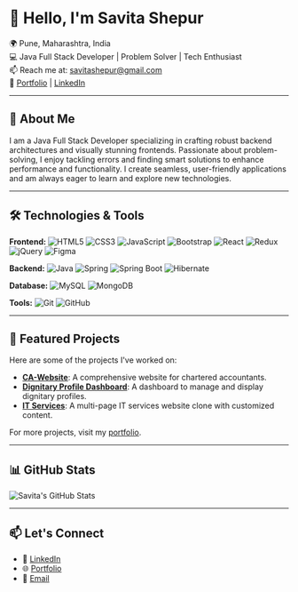 # 👋 Hello, I'm Savita Shepur

🌍 Pune, Maharashtra, India  
💻 Java Full Stack Developer | Problem Solver | Tech Enthusiast  
📫 Reach me at: [savitashepur@gmail.com](mailto:savitashepur@gmail.com)  
🔗 [Portfolio](https://savita-shepur.netlify.app/) | [LinkedIn](https://www.linkedin.com/in/savita-shepur-5938a9260)

---

## 🚀 About Me

I am a Java Full Stack Developer specializing in crafting robust backend architectures and visually stunning frontends. Passionate about problem-solving, I enjoy tackling errors and finding smart solutions to enhance performance and functionality. I create seamless, user-friendly applications and am always eager to learn and explore new technologies.

---

## 🛠️ Technologies & Tools

**Frontend:**
![HTML5](https://img.shields.io/badge/HTML5-E34F26?logo=html5&logoColor=white)
![CSS3](https://img.shields.io/badge/CSS3-1572B6?logo=css3&logoColor=white)
![JavaScript](https://img.shields.io/badge/JavaScript-F7DF1E?logo=javascript&logoColor=black)
![Bootstrap](https://img.shields.io/badge/Bootstrap-563D7C?logo=bootstrap&logoColor=white)
![React](https://img.shields.io/badge/React-20232A?logo=react&logoColor=61DAFB)
![Redux](https://img.shields.io/badge/Redux-764ABC?logo=redux&logoColor=white)
![jQuery](https://img.shields.io/badge/jQuery-0769AD?logo=jquery&logoColor=white)
![Figma](https://img.shields.io/badge/Figma-F24E1E?logo=figma&logoColor=white)

**Backend:**
![Java](https://img.shields.io/badge/Java-007396?logo=java&logoColor=white)
![Spring](https://img.shields.io/badge/Spring-6DB33F?logo=spring&logoColor=white)
![Spring Boot](https://img.shields.io/badge/Spring%20Boot-6DB33F?logo=springboot&logoColor=white)
![Hibernate](https://img.shields.io/badge/Hibernate-59666C?logo=hibernate&logoColor=white)

**Database:**
![MySQL](https://img.shields.io/badge/MySQL-4479A1?logo=mysql&logoColor=white)
![MongoDB](https://img.shields.io/badge/MongoDB-47A248?logo=mongodb&logoColor=white)

**Tools:**
![Git](https://img.shields.io/badge/Git-F05032?logo=git&logoColor=white)
![GitHub](https://img.shields.io/badge/GitHub-181717?logo=github&logoColor=white)

---

## 📂 Featured Projects

Here are some of the projects I've worked on:

- **[CA-Website](https://github.com/Savita-Shepur/CA-Website)**: A comprehensive website for chartered accountants.
- **[Dignitary Profile Dashboard](https://github.com/Savita-Shepur/Dignitary-Profile-Dashboard)**: A dashboard to manage and display dignitary profiles.
- **[IT Services](https://github.com/Savita-Shepur/IT-Services)**: A multi-page IT services website clone with customized content.

For more projects, visit my [portfolio](https://savita-shepur.netlify.app/#projects).

---

## 📊 GitHub Stats

![Savita's GitHub Stats](https://github-readme-stats.vercel.app/api?username=Savita-Shepur&show_icons=true&theme=radical)

---

## 📫 Let's Connect

- 💼 [LinkedIn](https://www.linkedin.com/in/savita-shepur-5938a9260)
- 🌐 [Portfolio](https://savita-shepur.netlify.app/)
- 📧 [Email](mailto:savitashepur@gmail.com)
